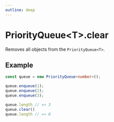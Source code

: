 ```yaml
---
outline: deep
---
```


# **PriorityQueue&lt;T&gt;.clear**

Removes all objects from the `PriorityQueue<T>`.

## ****Example****

```typescript
const queue = new PriorityQueue<number>();

queue.enqueue(1);
queue.enqueue(2);
queue.enqueue(3);

queue.length // => 3
queue.clear()
queue.length // => 0
```

